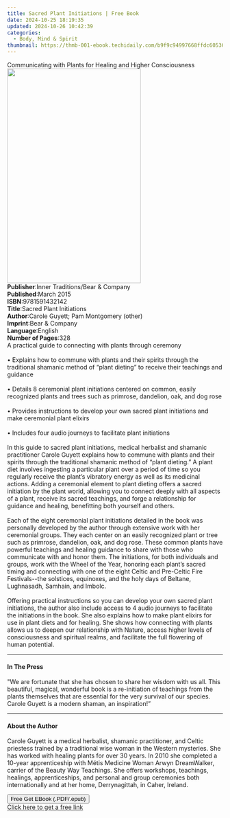 ```yaml
---
title: Sacred Plant Initiations | Free Book
date: 2024-10-25 18:19:35
updated: 2024-10-26 10:42:39
categories:
  - Body, Mind & Spirit
thumbnail: https://thmb-001-ebook.techidaily.com/b9f9c94997668ffdc605361c1d4b733dd947784ab8718aa82e546ba20b08928a.jpg
---
```

<main id="book-container">
  <div class="flex flex-col">
    <div class="book-brief flex-1 py-6 px-4 sm:p-6 md:py-10 md:px-8">
      <!-- brief-->
      <div class="book-brief-main">
        Communicating with Plants for Healing and Higher Consciousness
      </div>
    </div>
    <div
      class="book-meta-info flex-1 grid gap-4 col-start-1 col-end-3 row-start-1 sm:mb-6 sm:grid-cols-4 lg:gap-6 lg:col-start-2 lg:row-end-6 lg:row-span-6 lg:mb-0"
    >
      <div
        class="book-meta-info-left place-content-center mt-4 p-4 text-sm leading-6 col-start-2 col-span-2 dark:text-slate-400"
      >
        <img
          class="w-full h-500 object-cover rounded-lg sm:h-255 sm:col-span-2 lg:col-span-full"
          src="https://img-001-ebook.techidaily.com/2635a16fbe30c95bf537f4209e2f80f7f5a2b4c18b99250dee1a693ec5ea545c.jpg"
          alt=""
          width="312"
          height="500"
        />
      </div>
      <div
        class="book-meta-info-right mt-2 col-start-1 row-start-2 col-span-3 self-center"
      >
        <!-- meta data  -->
        <div class="flex flex-col px-4 md:px-8">
          <div class="flex-1">
            <strong>Publisher</strong>:<span class="px-2"
              >Inner Traditions/Bear &amp; Company</span
            >
          </div>
          <div class="flex-1">
            <strong>Published</strong>:<span class="px-2">March 2015</span>
          </div>
          <div class="flex-1">
            <strong>ISBN</strong>:<span class="px-2">9781591432142</span>
          </div>
          <div class="flex-1">
            <strong>Title</strong>:<span class="px-2"
              >Sacred Plant Initiations</span
            >
          </div>
          <div class="flex-1">
            <strong>Author</strong>:<span class="px-2"
              >Carole Guyett; Pam Montgomery (other)</span
            >
          </div>
          <div class="flex-1">
            <strong>Imprint</strong>:<span class="px-2"
              >Bear &amp; Company</span
            >
          </div>
          <div class="flex-1">
            <strong>Language</strong>:<span class="px-2">English</span>
          </div>
          <div class="flex-1">
            <strong>Number of Pages</strong>:<span class="px-2">328</span>
          </div>
        </div>
      </div>
    </div>
    <div class="book-description flex-1 py-6 px-4 sm:p-6 md:py-10 md:px-8">
      <div class="book-description-main">
        <div accordion-content="" id="description">
          A practical guide to connecting with plants through ceremony <br />
          <br />• Explains how to commune with plants and their spirits through
          the traditional shamanic method of “plant dieting” to receive their
          teachings and guidance <br />
          <br />• Details 8 ceremonial plant initiations centered on common,
          easily recognized plants and trees such as primrose, dandelion, oak,
          and dog rose <br />
          <br />• Provides instructions to develop your own sacred plant
          initiations and make ceremonial plant elixirs <br />
          <br />• Includes four audio journeys to facilitate plant initiations
          <br />
          <br />
          In this guide to sacred plant initiations, medical herbalist and
          shamanic practitioner Carole Guyett explains how to commune with
          plants and their spirits through the traditional shamanic method of
          “plant dieting.” A plant diet involves ingesting a particular plant
          over a period of time so you regularly receive the plant’s vibratory
          energy as well as its medicinal actions. Adding a ceremonial element
          to plant dieting offers a sacred initiation by the plant world,
          allowing you to connect deeply with all aspects of a plant, receive
          its sacred teachings, and forge a relationship for guidance and
          healing, benefitting both yourself and others. <br />
          <br />Each of the eight ceremonial plant initiations detailed in the
          book was personally developed by the author through extensive work
          with her ceremonial groups. They each center on an easily recognized
          plant or tree such as primrose, dandelion, oak, and dog rose. These
          common plants have powerful teachings and healing guidance to share
          with those who communicate with and honor them. The initiations, for
          both individuals and groups, work with the Wheel of the Year, honoring
          each plant’s sacred timing and connecting with one of the eight Celtic
          and Pre-Celtic Fire Festivals--the solstices, equinoxes, and the holy
          days of Beltane, Lughnasadh, Samhain, and Imbolc. <br />
          <br />Offering practical instructions so you can develop your own
          sacred plant initiations, the author also include access to 4 audio
          journeys to facilitate the initiations in the book. She also explains
          how to make plant elixirs for use in plant diets and for healing. She
          shows how connecting with plants allows us to deepen our relationship
          with Nature, access higher levels of consciousness and spiritual
          realms, and facilitate the full flowering of human potential.
        </div>
        <div class="accordion-fader"></div>
      </div>
    </div>
    <div class="book-excerpts flex-1 py-6 px-4 sm:p-6 md:py-10 md:px-8">
      <!-- excerpts-->
      <div class="book-excerpts-main">
        <hr />
        <h4 class="placeholder placeholder-heading">
          <span>In The Press</span>
        </h4>
        <p>
          "We are fortunate that she has chosen to share her wisdom with us all.
          This beautiful, magical, wonderful book is a re-initiation of
          teachings from the plants themselves that are essential for the very
          survival of our species. Carole Guyett is a modern shaman, an
          inspiration!”
        </p>
      </div>
    </div>
    <div class="book-about-author flex-1 py-6 px-4 sm:p-6 md:py-10 md:px-8">
      <!-- about author-->
      <div class="book-main-author-main">
        <hr />
        <h4 class="placeholder placeholder-heading">
          <span>About the Author</span>
        </h4>
        <p>
          Carole Guyett is a medical herbalist, shamanic practitioner, and
          Celtic priestess trained by a traditional wise woman in the Western
          mysteries. She has worked with healing plants for over 30 years. In
          2010 she completed a 10-year apprenticeship with Métis Medicine Woman
          Arwyn DreamWalker, carrier of the Beauty Way Teachings. She offers
          workshops, teachings, healings, apprenticeships, and personal and
          group ceremonies both internationally and at her home, Derrynagittah,
          in Caher, Ireland.
        </p>
      </div>
    </div>
    <div class="book-free-get flex-1 py-6 px-4 sm:p-6 md:py-10 md:px-8">
      <button
        id="btn-free-get"
        class="bg-blue-500 hover:bg-blue-700 text-white font-bold py-2 px-4 rounded"
      >
        Free Get EBook (.PDF/.epub)
      </button>
      <div id="countdown-display" class="px-2 text-lg mt-2"></div>
      <a
        id="free-link"
        class="hidden bg-blue-500 hover:bg-blue-700 text-white font-bold py-2 px-4 rounded"
        href="https://www.ebooks.com/en-us/book/95782497/sacred-plant-initiations/carole-guyett/"
        target="_blank"
        >Click here to get a free link</a
      >
    </div>
    <script>
      let countdownTime = 0;
      let countdownInterval = null;
      document
        .getElementById('btn-free-get')
        .addEventListener('click', startCountdown);
      function startCountdown() {
        countdownTime = new Date().getTime() + 60000 * 3;
        countdownInterval = setInterval(updateCountdown, 1000);
        document.getElementById('btn-free-get').disabled = true;
        document
          .getElementById('btn-free-get')
          .classList.add('bg-gray-500', 'cursor-not-allowed');
      }
      function updateCountdown() {
        let currentTime = new Date().getTime();
        let timeLeft = countdownTime - currentTime;
        let secondsLeft = Math.floor(timeLeft / 1000);
        document.getElementById('countdown-display').innerHTML =
          `Remaining time: ${secondsLeft} seconds.`;
        if (secondsLeft <= 0) {
          clearInterval(countdownInterval);
          document.getElementById('btn-free-get').classList.add('hidden');
          document.getElementById('free-link').classList.remove('hidden');
          document.getElementById('countdown-display').innerHTML = '';
        }
      }
    </script>
  </div>
</main>
